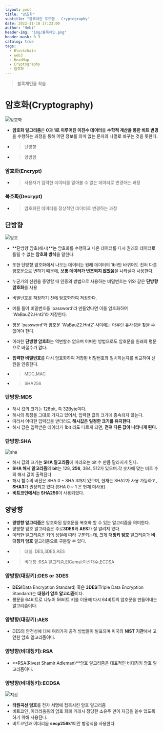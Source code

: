 ```yaml
---
layout: post
title: "암호화"
subtitle: "블록체인 로드맵 - Cryptography"
date: 2022-11-18 17:23:00
author: "Hebi"
header-img: "img/블록체인.png"
header-mask: 0.3
catalog: true
tags:
  - Blockchain
  - web3
  - RoadMap
  - Cryptography
  - 암호화
---
```


> 블록체인을 학습

# 암호화(Cryptography)

![암호화](/img/%EC%95%94%ED%98%B8%ED%99%94.png)

- **암호화 알고리즘**은 **0과 1로 이루어진 이진수 데이터**를 **수학적 계산을 통한 비트 변경**을 수행하는 과정을 통해 어떤 정보를 의미 없는 문자의 나열로 바꾸는 것을 뜻한다.
- > 단방향
- > 양방향

### 암호화(Encrypt)

- > 사용자가 입력한 데이터를 알아볼 수 없는 데이터로 변경하는 과정

### 복호화(Decrypt)

- > 암호화된 데이터를 정상적인 데이터로 변경하는 과정

## 단방향

![암호](/img/sha.jpeg)

- **단방향 암호(해시)**는 암호화를 수행하고 나온 데이터를 다시 원래의 데이터로 돌릴 수 없는 **암호화 방식**을 말한다.
- 또한 단방향 암호화에서 나오는 데이터는 원래 데이터의 1bit만 바뀌어도 전혀 다른 암호문으로 변하기 때문에, **보통 데이터가 변조되지 않았음**을 나타낼때 사용한다.
- 누군가의 신원을 증명할 때 인증의 방법으로 사용하는 비밀번호는 위와 같은 **단방향 암호화**를 사용
- 비밀번호를 저장하기 전에 암호화하여 저장한다.
- 예를 들어 비밀번호를 ‘password’라 만들었다면 이를 암호화하여 ‘WaBauZ2.Hnt2’라 저장한다.
- 평문 ‘password’와 암호문 ‘WaBauZ2.Hnt2’ 사이에는 아무런 유사성을 찾을 수 없어야 한다.
- 이러한 **단방향 암호화**는 역변할수 없으며 어떠한 방법으로도 암호문을 원래의 평문으로 바꿀수가 없다.
- **입력한 비밀번호**를 다시 암호화하여 저장된 비밀번호와 일치하는지를 비교하여 신원을 인증한다.

- > MDC,MAC
- > SHA256

### 단방향:MD5

- 해시 값의 크기는 128bit, 즉 32Byte이다.
- 해시의 특징을 그대로 가지고 있어서, 입력한 값의 크기에 종속되지 않는다.
- 따라서 어떠한 입력값을 받더라도 **해시값은 일정한 크기를 유지한다**.
- 해시 값은 입력받은 데이터가 1bit 라도 다르게 되면, **전혀 다른 값이 나타나게 된다**.

### 단방향:SHA

![sha](/img/sha.jpeg)

- 해시 값의 크기는 **SHA 알고리즘**에 따라오는 bit 수 만큼 달라지게 된다.
- **SHA 해시 알고리즘**의 **bit**는 128, **256**, 384, 512가 있으며.각 숫자에 맞는 비트 수의 해시 값이 출력된다
- 해시 함수의 버전은 SHA 0 ~ SHA 3까지 있으며, 현재는 SHA2가 사용 가능하고, **SHA3**가 권장되고 있다.(SHA 0 ~ 1 은 현재 미사용)
- **비트코인에서는 SHA256**이 사용되었다.

## 양방향

- **양방향 알고리즘**은 암호화된 암호문을 복호화 할 수 있는 알고리즘을 의미한다.
- 양방향 암호 알고리즘은 주로**3DES**와 **AES**가 잘 알려져 있다.
- 이러한 알고리즘은 키의 성질에 따라 구분되는데, 크게 **대칭키 암호** 알고리즘과 **비대칭키 암호** 알고리즘으로 구분할 수 있다.
- > 대칭: DES,3DES,AES
- > 비대칭 :RSA 알고리즘,ElGamal:이산대수,ECDSA

### 양방향(대칭키):DES or 3DES

- **DES**(Data Encryption Standard) 혹은 **3DES**(Triple Data Encryption Standard)는 **대칭키 암호 알고리즘**이다.
- 평문을 64비트로 나누어 56비트 키를 이용해 다시 64비트의 암호문을 만들어내는 알고리즘이다.

### 양방향(대칭키):AES

- DES의 안전성에 대해 여러가지 공격 방법들이 발표되며 미국의 **NIST 기관**에서 고안한 암호 알고리즘이다.

### 양방향(비대칭키):RSA

- **RSA(Rivest Shamir Adleman)**암호 알고리즘은 대표적인 비대칭키 암호 알고리즘이다.

### 양방향(비대칭키):ECDSA

![지갑](/img/%EC%95%94%ED%98%B8%ED%99%94%ED%8F%90%EC%A7%80%EA%B0%91.jpeg)

- **타원곡선 암호**를 전자 서명에 접목시킨 암호 알고리즘
- 비트코인 ,이더리움등의 암호 화폐 거래시 정당한 소유주 만이 자금을 쓸수 있도록 하기 위해 사용된다.
- 비트코인과 이더리움 **secp256k1**이란 방정식을 사용한다.
